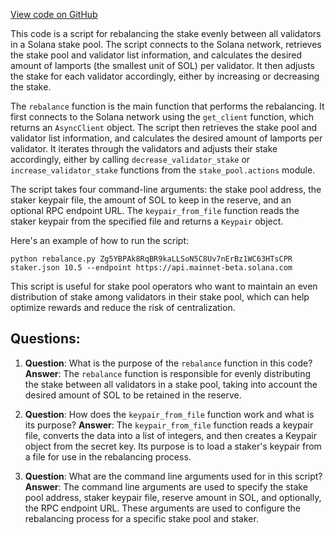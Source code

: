 [View code on GitHub](https://github.com/solana-labs/solana-program-library/stake-pool/py/bot/rebalance.py)

This code is a script for rebalancing the stake evenly between all validators in a Solana stake pool. The script connects to the Solana network, retrieves the stake pool and validator list information, and calculates the desired amount of lamports (the smallest unit of SOL) per validator. It then adjusts the stake for each validator accordingly, either by increasing or decreasing the stake.

The `rebalance` function is the main function that performs the rebalancing. It first connects to the Solana network using the `get_client` function, which returns an `AsyncClient` object. The script then retrieves the stake pool and validator list information, and calculates the desired amount of lamports per validator. It iterates through the validators and adjusts their stake accordingly, either by calling `decrease_validator_stake` or `increase_validator_stake` functions from the `stake_pool.actions` module.

The script takes four command-line arguments: the stake pool address, the staker keypair file, the amount of SOL to keep in the reserve, and an optional RPC endpoint URL. The `keypair_from_file` function reads the staker keypair from the specified file and returns a `Keypair` object.

Here's an example of how to run the script:

```
python rebalance.py Zg5YBPAk8RqBR9kaLLSoN5C8Uv7nErBz1WC63HTsCPR staker.json 10.5 --endpoint https://api.mainnet-beta.solana.com
```

This script is useful for stake pool operators who want to maintain an even distribution of stake among validators in their stake pool, which can help optimize rewards and reduce the risk of centralization.
## Questions: 
 1. **Question**: What is the purpose of the `rebalance` function in this code?
   **Answer**: The `rebalance` function is responsible for evenly distributing the stake between all validators in a stake pool, taking into account the desired amount of SOL to be retained in the reserve.

2. **Question**: How does the `keypair_from_file` function work and what is its purpose?
   **Answer**: The `keypair_from_file` function reads a keypair file, converts the data into a list of integers, and then creates a Keypair object from the secret key. Its purpose is to load a staker's keypair from a file for use in the rebalancing process.

3. **Question**: What are the command line arguments used for in this script?
   **Answer**: The command line arguments are used to specify the stake pool address, staker keypair file, reserve amount in SOL, and optionally, the RPC endpoint URL. These arguments are used to configure the rebalancing process for a specific stake pool and staker.